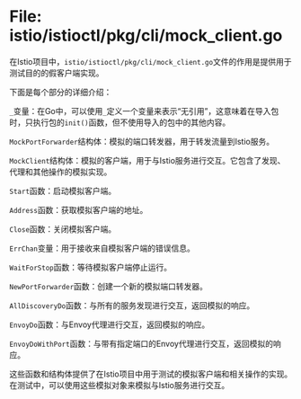 # File: istio/istioctl/pkg/cli/mock_client.go

在Istio项目中，`istio/istioctl/pkg/cli/mock_client.go`文件的作用是提供用于测试目的的假客户端实现。

下面是每个部分的详细介绍：

`_`变量：在Go中，可以使用`_`定义一个变量来表示“无引用”，这意味着在导入包时，只执行包的`init()`函数，但不使用导入的包中的其他内容。

`MockPortForwarder`结构体：模拟的端口转发器，用于转发流量到Istio服务。

`MockClient`结构体：模拟的客户端，用于与Istio服务进行交互。它包含了发现、代理和其他操作的模拟实现。

`Start`函数：启动模拟客户端。

`Address`函数：获取模拟客户端的地址。

`Close`函数：关闭模拟客户端。

`ErrChan`变量：用于接收来自模拟客户端的错误信息。

`WaitForStop`函数：等待模拟客户端停止运行。

`NewPortForwarder`函数：创建一个新的模拟端口转发器。

`AllDiscoveryDo`函数：与所有的服务发现进行交互，返回模拟的响应。

`EnvoyDo`函数：与Envoy代理进行交互，返回模拟的响应。

`EnvoyDoWithPort`函数：与带有指定端口的Envoy代理进行交互，返回模拟的响应。

这些函数和结构体提供了在Istio项目中用于测试的模拟客户端和相关操作的实现。在测试中，可以使用这些模拟对象来模拟与Istio服务进行交互。

